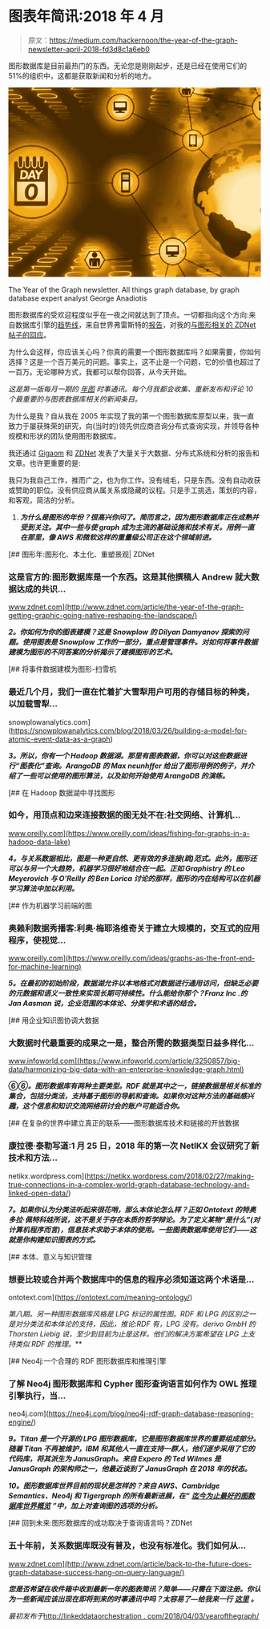 # 图表年简讯:2018 年 4 月

> 原文：<https://medium.com/hackernoon/the-year-of-the-graph-newsletter-april-2018-fd3d8c1a6eb0>

图形数据库是目前最热门的东西。无论您是刚刚起步，还是已经在使用它们的 51%的组织中，这都是获取新闻和分析的地方。

![](img/4a6e011c0e38f08ff57dbed64955fc8a.png)

The Year of the Graph newsletter. All things graph database, by graph database expert analyst George Anadiotis

图形数据库的受欢迎程度似乎在一夜之间就达到了顶点。一切都指向这个方向:来自数据库引擎的[趋势线](https://db-engines.com/en/ranking_categories)，来自世界弗雷斯特的[报告](https://neo4j.com/blog/forrester-research-graph-databases-vendor-landscape-free-report/)，对我的[与图形相关的 ZDNet 帖子的回应](http://www.zdnet.com/article/the-rise-and-rise-of-graph-databases/)。

为什么会这样，你应该关心吗？你真的需要一个图形数据库吗？如果需要，你如何选择？这是一个百万美元的问题。事实上，这不止是一个问题，它的价值也超过了一百万。无论哪种方式，我都可以帮你回答，从今天开始。

*这是第一版每月一期的* [*年图*](http://linkeddataorchestration.com/the-year-of-the-graph/) *时事通讯。每个月我都会收集、重新发布和评论 10 个最重要的与图表数据库相关的新闻条目。*

为什么是我？自从我在 2005 年实现了我的第一个图形数据库原型以来，我一直致力于屡获殊荣的研究，向(当时的)领先供应商咨询分布式查询实现，并领导各种规模和形状的团队使用图形数据库。

我还通过 [Gigaom](https://gigaom.com/author/linkedda) 和 [ZDNet](http://www.zdnet.com/meet-the-team/us/george-anadiotis/) 发表了大量关于大数据、分布式系统和分析的报告和文章。也许更重要的是:

我只为我自己工作，推而广之，也为你工作。没有绒毛，只是东西。没有自动收获或赞助的职位。没有供应商从属关系或隐藏的议程。只是手工挑选，策划的内容，和客观，简洁的分析。

1.  ***为什么是图形的年份？很高兴你问了。简而言之，因为图形数据库正在成熟并受到关注。其中一些与使 graph 成为主流的基础设施和技术有关。用例一直在那里，像 AWS 和微软这样的重量级公司正在这个领域前进。***

[](http://www.zdnet.com/article/the-year-of-the-graph-getting-graphic-going-native-reshaping-the-landscape/) [## 图形年:图形化、本土化、重塑景观| ZDNet

### 这是官方的:图形数据库是一个东西。这是其他撰稿人 Andrew 就大数据达成的共识…

www.zdnet.com](http://www.zdnet.com/article/the-year-of-the-graph-getting-graphic-going-native-reshaping-the-landscape/) 

***2。你如何为你的图表建模？这是 Snowplow 的 Dilyan Damyanov 探索的问题。使用图表是 Snowplow 工作的一部分，重点是管理事件。对如何将事件数据建模为图形的不同答案的分析揭示了建模图形的艺术。***

[](https://snowplowanalytics.com/blog/2018/03/26/building-a-model-for-atomic-event-data-as-a-graph) [## 将事件数据建模为图形-扫雪机

### 最近几个月，我们一直在忙着扩大雪犁用户可用的存储目标的种类，以加载雪犁…

snowplowanalytics.com](https://snowplowanalytics.com/blog/2018/03/26/building-a-model-for-atomic-event-data-as-a-graph) 

***3。所以，你有一个 Hadoop 数据湖。那里有图表数据，你可以对这些数据进行“图表化”查询。ArangoDB 的 Max neunhffer 给出了图形用例的例子，并介绍了一些可以使用的图形算法，以及如何开始使用 ArangoDB 的演练。***

[](https://www.oreilly.com/ideas/fishing-for-graphs-in-a-hadoop-data-lake) [## 在 Hadoop 数据湖中寻找图形

### 如今，用顶点和边来连接数据的图无处不在:社交网络、计算机…

www.oreilly.com](https://www.oreilly.com/ideas/fishing-for-graphs-in-a-hadoop-data-lake) 

***4。与关系数据相比，图是一种更自然、更有效的多连接(跳)范式。此外，图形还可以与另一个大趋势，机器学习很好地结合在一起。正如 Graphistry 的 Leo Meyerovich 与 O'Reilly 的 Ben Lorica 讨论的那样，图形的内在结构可以在机器学习算法中加以利用。***

[](https://www.oreilly.com/ideas/graphs-as-the-front-end-for-machine-learning) [## 作为机器学习前端的图

### 奥赖利数据秀播客:利奥·梅耶洛维奇关于建立大规模的，交互式的应用程序，使视觉…

www.oreilly.com](https://www.oreilly.com/ideas/graphs-as-the-front-end-for-machine-learning) 

***5。在最初的初始阶段，数据湖允许以本地格式对数据进行通用访问，但缺乏必要的元数据和语义一致性来实现长期可持续性。什么能给你那个？Franz Inc .的 Jan Aasman 说，企业范围的本体论、分类学和术语的结合。***

[](https://www.infoworld.com/article/3250857/big-data/harmonizing-big-data-with-an-enterprise-knowledge-graph.html) [## 用企业知识图协调大数据

### 大数据时代最重要的成果之一是，整合所需的数据类型日益多样化…

www.infoworld.com](https://www.infoworld.com/article/3250857/big-data/harmonizing-big-data-with-an-enterprise-knowledge-graph.html) 

**⑥*⑥。图形数据库有两种主要类型。RDF 就是其中之一，链接数据是相关标准的集合，包括分类法，支持基于图形的导航和查询。如果你对这种方法的基础感兴趣，这个信息和知识交流网络研讨会的账户可能适合你。***

[](https://netikx.wordpress.com/2018/02/27/making-true-connections-in-a-complex-world-graph-database-technology-and-linked-open-data/) [## 在复杂的世界中建立真正的联系——图形数据库技术和链接的开放数据

### 康拉德·泰勒写道:1 月 25 日，2018 年的第一次 NetIKX 会议研究了新技术和方法…

netikx.wordpress.com](https://netikx.wordpress.com/2018/02/27/making-true-connections-in-a-complex-world-graph-database-technology-and-linked-open-data/) 

***7。如果你认为分类法听起来很花哨，那么本体论怎么样？正如 Ontotext 的特奥多拉·佩特科娃所说，这不是关于存在本质的哲学辩论。为了定义某物“是什么”(对计算机程序而言)，信息技术求助于本体的使用。一些图表数据库使用它们——这就是你构建知识图表的方式。***

[](https://ontotext.com/meaning-ontology/) [## 本体、意义与知识管理

### 想要比较或合并两个数据库中的信息的程序必须知道这两个术语是…

ontotext.com](https://ontotext.com/meaning-ontology/) 

**第八期*。另一种图形数据库风格是 LPG 标记的属性图。RDF 和 LPG 的区别之一是对分类法和本体论的支持，因此，推论:RDF 有，LPG 没有。derivo GmbH 的 Thorsten Liebig 说，至少到目前为止是这样。他们的解决方案希望在 LPG 上支持类似 RDF 的推理。***

[](https://neo4j.com/blog/neo4j-rdf-graph-database-reasoning-engine/) [## Neo4j:一个合理的 RDF 图形数据库和推理引擎

### 了解 Neo4j 图形数据库和 Cypher 图形查询语言如何作为 OWL 推理引擎执行，当…

neo4j.com](https://neo4j.com/blog/neo4j-rdf-graph-database-reasoning-engine/) 

***9。Titan 是一个开源的 LPG 图形数据库，它是图形数据库世界的重要组成部分。随着 Titan 不再被维护，IBM 和其他人一直在支持一群人，他们逐步采用了它的代码库，将其派生为 JanusGraph。来自 Expero 的 Ted Wilmes 是 JanusGraph 的架构师之一，他最近谈到了 JanusGraph 在 2018 年的状态。***

***10。图形数据库世界目前的现状是怎样的？来自 AWS、Cambridge Semantics、Neo4j 和 Tigergraph 的所有最新进展，在“*** [***迄今为止最好的图数据库世界概览***](https://twitter.com/bobdc/status/972847454071779328) ***”中，加上对查询图的选项的分析。***

[](http://www.zdnet.com/article/back-to-the-future-does-graph-database-success-hang-on-query-language/) [## 回到未来:图形数据库的成功取决于查询语言吗？ZDNet

### 五十年前，关系数据库既没有普及，也没有标准化。我们如何从…

www.zdnet.com](http://www.zdnet.com/article/back-to-the-future-does-graph-database-success-hang-on-query-language/) 

***您是否希望在收件箱中收到最新一年的图表简讯？简单——只需在下面注册。你认为一些新闻应该出现在即将到来的时事通讯中吗？太容易了—给我来一行*** [***这里***](http://linkeddataorchestration.com/contact/) ***。***

*最初发布于*[http://linkeddataorchestration . com/2018/04/03/yearofthegraph/](http://linkeddataorchestration.com/2018/04/03/yearofthegraph/)